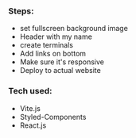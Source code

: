 ### Steps:
 - set fullscreen background image
 - Header with my name
 - create terminals
 - Add links on bottom
 - Make sure it's responsive
 - Deploy to actual website

 ### Tech used:
  - Vite.js
  - Styled-Components
  - React.js